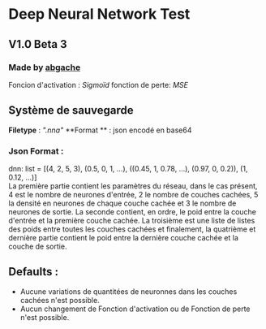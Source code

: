 # Deep Neural Network Test
## V1.0 Beta 3
### Made by [abgache](https://abgache.pro/)
Foncion d'activation : _Sigmoïd_
fonction de perte: _MSE_
## Système de sauvegarde
**Filetype** : _".nna"_
**Format ** : json encodé en base64
### Json Format : 
dnn: list = [(4, 2, 5, 3), (0.5, 0, 1, ...), ((0.45, 1, 0.78, ...), (0.97, 0, 0.2)), (1, 0.12, ...)]                                                                                                                     
La première partie contient les paramètres du réseau, dans le cas présent, 4 est le nombre de neurones d'entrée, 2 le nombre de couches cachées, 5 la densité en neurones de chaque couche cachée et 3 le nombre de neurones de sortie.
La seconde contient, en ordre, le poid entre la couche d'entrée et la première couche cachée. 
La troisième est une liste de listes des poids entre toutes les couches cachées et finalement, la quatrième et dernière partie contient le poid entre la dernière couche cachée et la couche de sortie.
## Defaults :
 - Aucune variations de quantitées de neuronnes dans les couches cachées  n'est possible.
 - Aucun changement de Fonction d'activation ou de Fonction de perte n'est possible.
